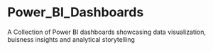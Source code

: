 # Power_BI_Dashboards
A Collection of Power BI dashboards showcasing data visualization, buisness insights and analytical storytelling
